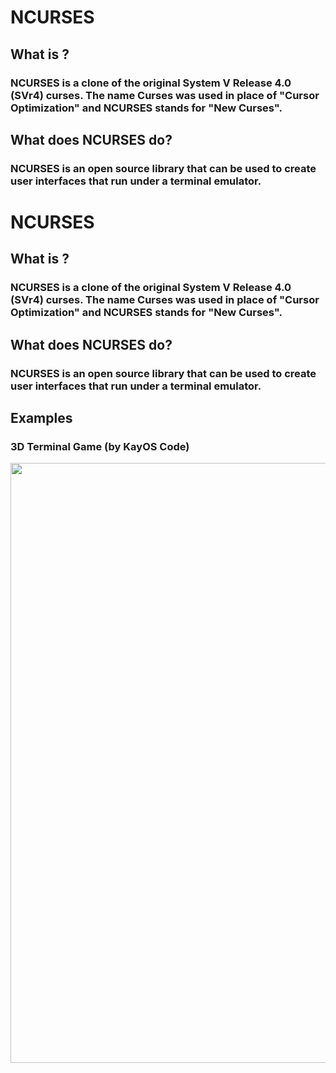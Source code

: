 # NCURSES

## What is ?
### NCURSES is a clone of the original System V Release 4.0 (SVr4) curses. The name Curses was used in place of "Cursor Optimization" and NCURSES stands for "New Curses".

## What does NCURSES do?
### NCURSES is an open source library that can be used to create user interfaces that run under a terminal emulator. 
# NCURSES

## What is ?
### NCURSES is a clone of the original System V Release 4.0 (SVr4) curses. The name Curses was used in place of "Cursor Optimization" and NCURSES stands for "New Curses".

## What does NCURSES do?
### NCURSES is an open source library that can be used to create user interfaces that run under a terminal emulator. 

## Examples
### 3D Terminal Game (by KayOS Code)
<img src="images/ncursesgame.gif"  width=960>
<!-- ![NCURSES 3D Game](images/ncursesgame.gif) -->